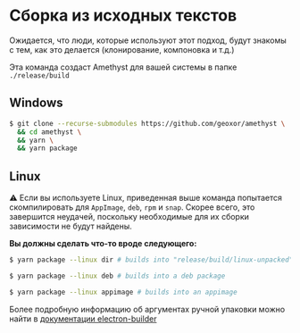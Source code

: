 # Сборка из исходных текстов
Ожидается, что люди, которые используют этот подход, будут знакомы с тем, как это делается (клонирование, компоновка и т.д.)

Эта команда создаст Amethyst для вашей системы в папке `./release/build`

## Windows
```sh
$ git clone --recurse-submodules https://github.com/geoxor/amethyst \
  && cd amethyst \
  && yarn \
  && yarn package 
```

## Linux
⚠️ Если вы используете Linux, приведенная выше команда попытается скомпилировать для
`AppImage`, `deb`, `rpm` и `snap`. Скорее всего, это завершится неудачей, поскольку
необходимые для их сборки зависимости не будут найдены.

**Вы должны сделать что-то вроде следующего:**

```sh
$ yarn package --linux dir # builds into "release/build/linux-unpacked"
```

```sh
$ yarn package --linux deb # builds into a deb package
```

```sh
$ yarn package --linux appimage # builds into an appimage
```

Более подробную информацию об аргументах ручной упаковки можно найти в [документации electron-builder](https://www.electron.build/configuration/linux.html)
